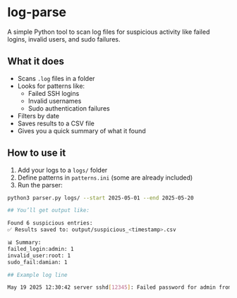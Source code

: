 # log-parse

A simple Python tool to scan log files for suspicious activity like failed logins, invalid users, and sudo failures. 

## What it does

- Scans `.log` files in a folder
- Looks for patterns like:
  - Failed SSH logins
  - Invalid usernames
  - Sudo authentication failures
- Filters by date
- Saves results to a CSV file
- Gives you a quick summary of what it found

## How to use it

1. Add your logs to a `logs/` folder
2. Define patterns in `patterns.ini` (some are already included)
3. Run the parser:

```bash
python3 parser.py logs/ --start 2025-05-01 --end 2025-05-20

## You’ll get output like:

Found 6 suspicious entries:
✅ Results saved to: output/suspicious_<timestamp>.csv

📊 Summary:
failed_login:admin: 1
invalid_user:root: 1
sudo_fail:damian: 1

## Example log line 

May 19 2025 12:30:42 server sshd[12345]: Failed password for admin from 192.168.1.10 port 22 ssh2
